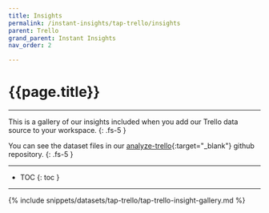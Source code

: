 ```yaml
---
title: Insights
permalink: /instant-insights/tap-trello/insights
parent: Trello
grand_parent: Instant Insights
nav_order: 2

---
```


# {{page.title}}

---

This is a gallery of our insights included when you add our Trello data source to your workspace.
{: .fs-5 }

You can see the dataset files in our [analyze-trello](https://github.com/Matatika/analyze-trello){:target="_blank"} github repository.
{: .fs-5 }

---

- TOC
{: toc }

---

{% include snippets/datasets/tap-trello/tap-trello-insight-gallery.md %}
